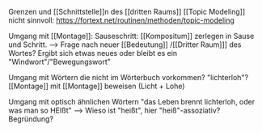 Grenzen und [[Schnittstelle]]n des [[dritten Raums]]
[[Topic Modeling]] nicht sinnvoll: https://fortext.net/routinen/methoden/topic-modeling

Umgang mit [[Montage]]: Sauseschritt: [[Kompositum]] zerlegen in Sause und Schritt.
--> Frage nach neuer [[Bedeutung]] /[[Dritter Raum]]] des Wortes? Ergibt sich etwas neues oder bleibt es ein "Windwort"/"Bewegungswort"

Umgang mit Wörtern die nicht im Wörterbuch vorkommen? "lichterloh"? [[Montage]] mit [[Montage]] beweisen (Licht + Lohe)

Umgang mit optisch ähnlichen Wörtern "das Leben brennt lichterloh, oder was man so HEIßt" --> Wieso ist "heißt", hier "heiß"-assoziativ? Begründung?
